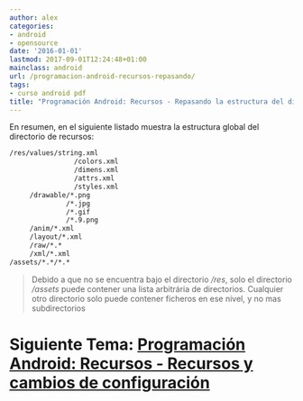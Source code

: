 ```yaml
---
author: alex
categories:
- android
- opensource
date: '2016-01-01'
lastmod: 2017-09-01T12:24:48+01:00
mainclass: android
url: /programacion-android-recursos-repasando/
tags:
- curso android pdf
title: "Programación Android: Recursos - Repasando la estructura del directorio de recursos"
---
```


En resumen, en el siguiente listado muestra la estructura global del directorio de recursos:

```bash
/res/values/string.xml
                /colors.xml
                /dimens.xml
                /attrs.xml
                /styles.xml
     /drawable/*.png
              /*.jpg
              /*.gif
              /*.9.png
     /anim/*.xml
     /layout/*.xml
     /raw/*.*
     /xml/*.xml
/assets/*.*/*.*
```

> Debido a que no se encuentra bajo el directorio <i>/res</i>, solo el directorio<i> /assets</i> puede contener una lista arbitrária de directorios. Cualquier otro directorio solo puede contener ficheros en ese nivel, y no mas subdirectorios

# Siguiente Tema: [Programación Android: Recursos - Recursos y cambios de configuración][1]

 [1]: https://elbauldelprogramador.com/programacion-android-recursos-recursos/
